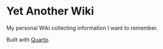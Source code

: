 # Yet Another Wiki

My personal Wiki collecting information I want to remember.

Built with [Quarto](https://quarto.org/docs/websites).